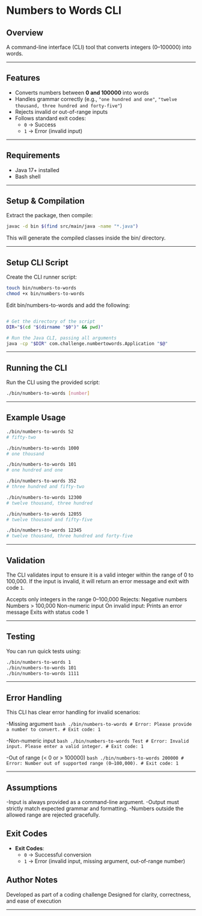 # Numbers to Words CLI

## Overview
A command-line interface (CLI) tool that converts integers (0–100000) into words.

---
## Features
- Converts numbers between **0 and 100000** into words
- Handles grammar correctly (e.g., `"one hundred and one"`, `"twelve thousand, three hundred and forty-five"`)
- Rejects invalid or out-of-range inputs
- Follows standard exit codes:
  - `0` → Success
  - `1` → Error (invalid input)

---

## Requirements
- Java 17+ installed
- Bash shell

---

## Setup & Compilation
Extract the package, then compile:
```bash
javac -d bin $(find src/main/java -name "*.java")
```
This will generate the compiled classes inside the bin/ directory.

---

## Setup CLI Script
Create the CLI runner script:
```bash
touch bin/numbers-to-words
chmod +x bin/numbers-to-words
```
Edit bin/numbers-to-words and add the following:
```bash

# Get the directory of the script
DIR="$(cd "$(dirname "$0")" && pwd)"

# Run the Java CLI, passing all arguments
java -cp "$DIR" com.challenge.numbertowords.Application "$@"
```
---

## Running the CLI
Run the CLI using the provided script:
```bash
./bin/numbers-to-words [number]
```
---

## Example Usage
```bash
./bin/numbers-to-words 52
# fifty-two

./bin/numbers-to-words 1000
# one thousand

./bin/numbers-to-words 101
# one hundred and one

./bin/numbers-to-words 352
# three hundred and fifty-two

./bin/numbers-to-words 12300
# twelve thousand, three hundred

./bin/numbers-to-words 12055
# twelve thousand and fifty-five

./bin/numbers-to-words 12345
# twelve thousand, three hundred and forty-five
```
---
## Validation
The CLI validates input to ensure it is a valid integer within the range of 0 to 100,000.
If the input is invalid, it will return an error message and exit with code `1`.

Accepts only integers in the range 0–100,000
Rejects:
    Negative numbers
    Numbers > 100,000
    Non-numeric input
On invalid input:
    Prints an error message
    Exits with status code 1

---

## Testing
You can run quick tests using:
```bash
./bin/numbers-to-words 1
./bin/numbers-to-words 101
./bin/numbers-to-words 1111
```
---

## Error Handling
This CLI has clear error handling for invalid scenarios:

 -Missing argument
    ```bash
    ./bin/numbers-to-words
    # Error: Please provide a number to convert.
    # Exit code: 1
    ```

 -Non-numeric input
    ```bash
    ./bin/numbers-to-words Test
    # Error: Invalid input. Please enter a valid integer.
    # Exit code: 1
    ```

 -Out of range (< 0 or > 100000)
    ```bash
    ./bin/numbers-to-words 200000
    # Error: Number out of supported range (0–100,000).
    # Exit code: 1
    ```

---

## Assumptions

-Input is always provided as a command-line argument.
-Output must strictly match expected grammar and formatting.
-Numbers outside the allowed range are rejected gracefully.

## Exit Codes
- **Exit Codes**:
  - `0` → Successful conversion
  - `1` → Error (invalid input, missing argument, out-of-range number)

## Author Notes

   Developed as part of a coding challenge
   Designed for clarity, correctness, and ease of execution

---
